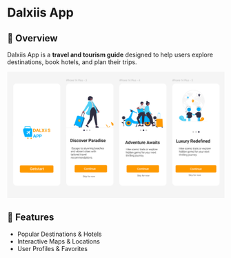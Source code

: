 # Dalxiis App

## 📌 Overview
Dalxiis App is a **travel and tourism guide** designed to help users explore destinations, book hotels, and plan their trips.

![App Screenshot](https://github.com/Muhidin21/dalxiis_app/blob/832e15dac24b55461ea6c6159393085e25615737/Capture.PNG)

## 🚀 Features
- Popular Destinations & Hotels
- Interactive Maps & Locations
- User Profiles & Favorites


